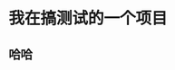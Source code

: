 <!--
 * @Author: your name
 * @Date: 2019-11-10 00:48:36
 * @LastEditTime: 2019-11-10 00:49:34
 * @LastEditors: your name
 * @Description: In User Settings Edit
 * @FilePath: /webpack/README.md
 -->
# 我在搞测试的一个项目
## 哈哈